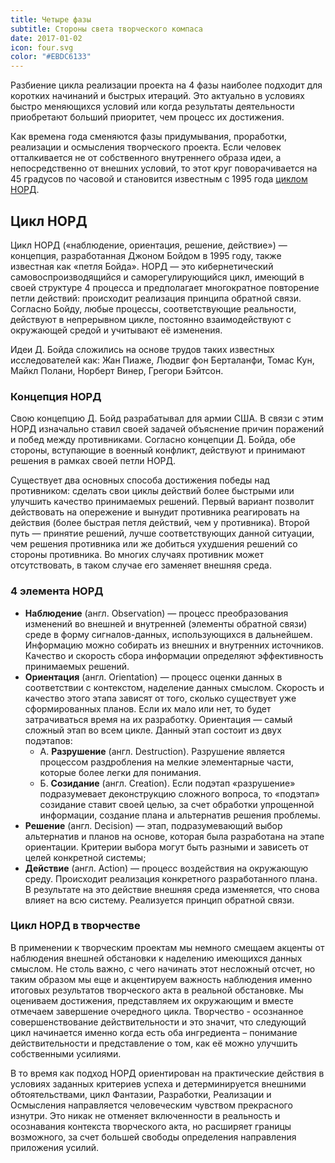 ```yaml
---
title: Четыре фазы
subtitle: Стороны света творческого компаса
date: 2017-01-02
icon: four.svg
color: "#EBDC6133"
---
```


Разбиение цикла реализации проекта на 4 фазы наиболее подходит для коротких начинаний и быстрых итераций. Это актуально в условиях быстро меняющихся условий или когда результаты деятельности приобретают больший приоритет, чем процесс их достижения.

Как времена года сменяются фазы придумывания, проработки, реализации и осмысления творческого проекта. Если человек отталкивается не от собственного внутреннего образа идеи, а непосредственно от внешних условий, то этот круг поворачивается на 45 градусов по часовой и становится известным с 1995 года [циклом НОРД](https://ru.wikipedia.org/wiki/Цикл_НОРД).

## Цикл НОРД

Цикл НОРД («наблюдение, ориентация, решение, действие») — концепция, разработанная Джоном Бойдом в 1995 году, также известная как «петля Бойда». НОРД — это кибернетический самовоспроизводящийся и саморегулирующийся цикл, имеющий в своей структуре 4 процесса и предполагает многократное повторение петли действий: происходит реализация принципа обратной связи. Согласно Бойду, любые процессы, соответствующие реальности, действуют в непрерывном цикле, постоянно взаимодействуют с окружающей средой и учитывают её изменения.

Идеи Д. Бойда сложились на основе трудов таких известных исследователей как: Жан Пиаже, Людвиг фон Берталанфи, Томас Кун, Майкл Полани, Норберт Винер, Грегори Бэйтсон.

### Концепция НОРД

Свою концепцию Д. Бойд разрабатывал для армии США. В связи с этим НОРД изначально ставил своей задачей объяснение причин поражений и побед между противниками. Согласно концепции Д. Бойда, обе стороны, вступающие в военный конфликт, действуют и принимают решения в рамках своей петли НОРД.

Существует два основных способа достижения победы над противником: сделать свои циклы действий более быстрыми или улучшить качество принимаемых решений. Первый вариант позволит действовать на опережение и вынудит противника реагировать на действия (более быстрая петля действий, чем у противника). Второй путь — принятие решений, лучше соответствующих данной ситуации, чем решения противника или же добиться ухудшения решений со стороны противника. Во многих случаях противник может отсутствовать, в таком случае его заменяет внешняя среда.

### 4 элемента НОРД

- **Наблюдение** (англ. Observation) — процесс преобразования изменений во внешней и внутренней (элементы обратной связи) среде в форму сигналов-данных, использующихся в дальнейшем. Информацию можно собирать из внешних и внутренних источников. Качество и скорость сбора информации определяют эффективность принимаемых решений.
- **Ориентация** (англ. Orientation) — процесс оценки данных в соответствии с контекстом, наделение данных смыслом. Скорость и качество этого этапа зависят от того, сколько существует уже сформированных планов. Если их мало или нет, то будет затрачиваться время на их разработку. Ориентация — самый сложный этап во всем цикле. Данный этап состоит из двух подэтапов:
  - А. **Разрушение** (англ. Destruction). Разрушение является процессом раздробления на мелкие элементарные части, которые более легки для понимания.
  - Б. **Созидание** (англ. Creation). Если подэтап «разрушение» подразумевает деконструкцию сложного вопроса, то «подэтап» созидание ставит своей целью, за счет обработки упрощенной информации, создание плана и альтернатив решения проблемы.
- **Решение** (англ. Decision) — этап, подразумевающий выбор альтернатив и планов на основе, которая была разработана на этапе ориентации. Критерии выбора могут быть разными и зависеть от целей конкретной системы;
- **Действие** (англ. Action) — процесс воздействия на окружающую среду. Происходит реализация конкретного разработанного плана. В результате на это действие внешняя среда изменяется, что снова влияет на всю систему. Реализуется принцип обратной связи.

### Цикл НОРД в творчестве

В применении к творческим проектам мы немного смещаем акценты от наблюдения внешней обстановки к наделению имеющихся данных смыслом. Не столь важно, с чего начинать этот несложный отсчет, но таким образом мы еще и акцентируем важность наблюдения именно итоговых результатов творческого акта в реальной обстановке. Мы оцениваем достижения, представляем их окружающим и вместе отмечаем завершение очередного цикла. Творчество - осознанное совершенствование действительности и это значит, что следующий цикл начинается именно когда есть оба ингредиента – понимание действительности и представление о том, как её можно улучшить собственными усилиями.

В то время как подход НОРД ориентирован на практические действия в условиях заданных критериев успеха и детерминируется внешними обтоятельствами, цикл Фантазии, Разработки, Реализации и Осмысления направляется человеческим чувством прекрасного изнутри. Это никак не отменяет включенности в реальность и осознавания контекста творческого акта, но расширяет границы возможного, за счет большей свободы определения направления приложения усилий.
